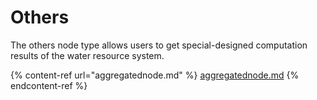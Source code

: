 # Others

The others node type allows users to get special-designed computation results of the water resource system.

{% content-ref url="aggregatednode.md" %}
[aggregatednode.md](aggregatednode.md)
{% endcontent-ref %}

